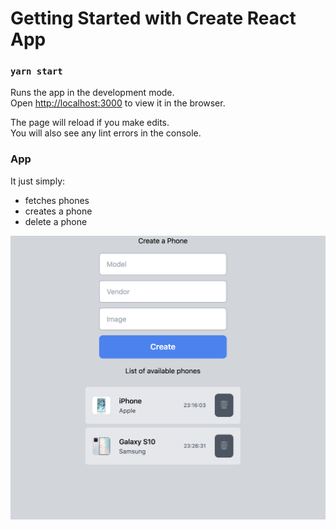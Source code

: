 # Getting Started with Create React App


### `yarn start`

Runs the app in the development mode.\
Open [http://localhost:3000](http://localhost:3000) to view it in the browser.

The page will reload if you make edits.\
You will also see any lint errors in the console.


### App

It just simply:
- fetches phones
- creates a phone
- delete a phone

![Alt text](screenshot.png "Screenshot")


